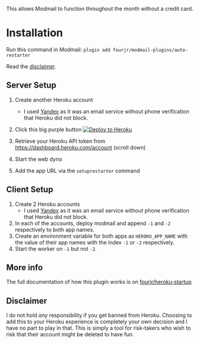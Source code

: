 This allows Modmail to function throughout the month without a credit card.

# Installation
Run this command in Modmail: `plugin add fourjr/modmail-plugins/auto-restarter`

Read the [disclaimer](#disclaimer).

## Server Setup
1. Create another Heroku account
    - I used [Yandex](https://mail.yandex.com) as it was an email service without phone verification that Heroku did not block.
2. Click this big purple button [![Deploy to Heroku](https://img.shields.io/badge/deploy-to%20heroku-blueviolet.svg?style=for-the-badge)](https://heroku.com/deploy?template=https://github.com/fourjr/heroku-startup)

3. Retrieve your Heroku API token from https://dashboard.heroku.com/account (scroll down)
4. Start the web dyno
5. Add the app URL via the `setuprestarter` command

## Client Setup
1. Create 2 Heroku accounts
    - I used [Yandex](https://mail.yandex.com) as it was an email service without phone verification that Heroku did not block.
2. In each of the accounts, deploy modmail and append `-1` and `-2` respectively to both app names.
3. Create an environment variable for both apps as `HEROKU_APP_NAME` with the value of their app names with the index `-1` or `-2` respectively.
4. Start the worker on `-1` but not `-2`.

## More info
The full documentation of how this plugin works is on [fourjr/heroku-startup](https://github.com/fourjr/heroku-startup/blob/master/README.md)

## Disclaimer
I do not hold *any* responsibility if you get banned from Heroku. Choosing to add this to your Heroku experience is completely your own decision and I have no part to play in that. This is simply a tool for risk-takers who wish to risk that their account might be deleted to have fun.
